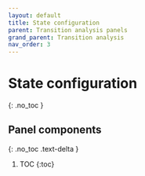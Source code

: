```yaml
---
layout: default
title: State configuration
parent: Transition analysis panels
grand_parent: Transition analysis
nav_order: 3
---
```


# State configuration
{: .no_toc }

## Panel components
{: .no_toc .text-delta }

1. TOC
{:toc}



